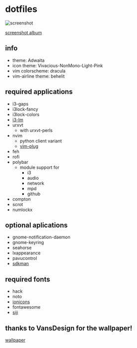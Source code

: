 # dotfiles

![screenshot](http://i.imgur.com/PpsgzjO.png)

[screenshot album](https://imgur.com/a/fGqVk)

## info
* theme: Adwaita
* icon theme: Vivacious-NonMono-Light-Pink
* vim colorscheme: dracula
* vim-airline theme: behelit

## required applications
* i3-gaps
* i3lock-fancy
* i3lock-colors
* [i3-lm](https://github.com/borysn/i3-lm)
* urxvt
    - with urxvt-perls
* nvim
    - python client variant 
    - [vim-plug](https://github.com/junegunn/vim-plug)
* feh
* rofi 
* polybar
    - module support for
        * i3
        * audio
        * network
        * mpd
        * github
* compton
* scrot
* numlockx
  

## optional aplications
* gnome-notification-daemon
* gnome-keyring
* seahorse
* lxappearance
* pavucontrol
* [sdkman](http://sdkman.io)

## required fonts
* hack
* noto
* [ionicons](/os/gentoo/desktop/usr/share/fonts/ionicons)
* fontawesome
* [siji](/os/gentoo/desktop/usr/share/fonts/siji)

## thanks to VansDesign for the wallpaper!
[wallpaper](https://www.reddit.com/r/wallpapers/comments/5jzzir/low_poly_wall_i_created_inspired_by_a_game_called/)
